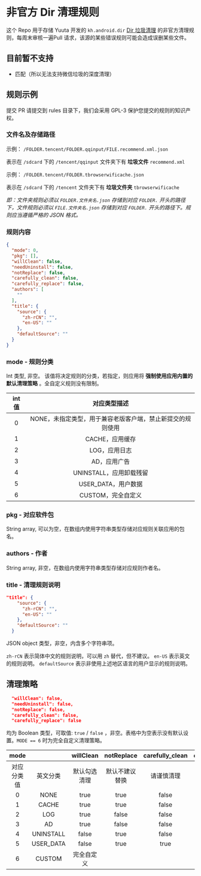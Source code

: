 # 非官方 Dir 清理规则

这个 Repo 用于存储 Yuuta 开发的 `kh.android.dir` [Dir 垃圾清理](https://coolapk.com/apk/kh.android.dir) 的非官方清理规则，每周末审核一遍Pull 请求，该源的某些错误规则可能会造成误删某些文件。




 

## 目前暂不支持

- 匹配（所以无法支持微信垃圾的深度清理）

## 规则示例

提交 PR 请提交到 rules 目录下，我们会采用 GPL-3 保护您提交的规则的知识产权。

### 文件名及存储路径

示例： `/FOLDER.tencent/FOLDER.qqinput/FILE.recommend.xml.json`

表示在 `/sdcard` 下的 `/tencent/qqinput` 文件夹下有 **垃圾文件** `recommend.xml`

示例： `/FOLDER.tencent/FOLDER.tbrowserwificache.json`

表示在 `/sdcard` 下的 `/tencent` 文件夹下有 **垃圾文件夹** `tbrowserwificache`

*即：文件夹规则必须以 `FOLDER.文件夹名.json` 存储到对应 `FOLDER.` 开头的路径下，文件规则必须以 `FILE.文件夹名.json` 存储到对应 `FOLDER.` 开头的路径下。规则应当遵循严格的 JSON 格式。* 

### 规则内容

```json
{
  "mode": 0,
  "pkg": [],
  "willClean": false,
  "needUninstall": false,
  "notReplace": false,
  "carefully_clean": false,
  "carefully_replace": false,
  "authors": [
    ""
  ],
  "title": {
    "source": {
      "zh-rCN": "",
      "en-US": ""
    },
    "defaultSource": ""
  }
}
```

### mode - 规则分类

Int 类型, 非空。 该值将决定规则的分类，若指定，则应用将 **强制使用应用内置的默认清理策略** 。全自定义规则没有限制。

| int 值 | 对应类型描述 |
|:------:|:----------:|
| 0 | NONE，未指定类型，用于兼容老版客户端，禁止新提交的规则使用 |
| 1 | CACHE，应用缓存 |
| 2 | LOG，应用日志 |
| 3 | AD，应用广告 |
| 4 | UNINSTALL，应用卸载残留 |
| 5 | USER_DATA，用户数据 |
| 6 | CUSTOM，完全自定义 |

### pkg - 对应软件包 

String array,  可以为空，在数组内使用字符串类型存储对应规则关联应用的包名。

### authors - 作者

String array,  非空，在数组内使用字符串类型存储对应规则作者名。

### title - 清理规则说明

```json
"title": {
    "source": {
      "zh-rCN": "",
      "en-US": ""
    },
    "defaultSource": ""
  }
```

JSON object 类型，非空，内含多个字符串项。

`zh-rCN` 表示简体中文的规则说明，可以用 `zh` 替代，但不建议。
`en-US` 表示英文的规则说明。
`defaultSource` 表示非使用上述地区语言的用户显示的规则说明。

## 清理策略

```json
  "willClean": false,
  "needUninstall": false,
  "notReplace": false,
  "carefully_clean": false,
  "carefully_replace": false
```

均为 Boolean 类型，可取值: `true` / `false` ，非空。表格中为空表示没有默认设置。`MODE == 6` 时为完全自定义清理策略。

| mode |          | willClean | notReplace | carefully_clean | carefully_replace | needUninstall |
|:-----:|:--------:|:--------------:|:--------------:|:-----------------:|:-----------------:|:-----------------:|
| 对应分类值 | 英文分类 | 默认勾选清理 | 默认不建议替换 | 请谨慎清理 | 请谨慎替换 | 是卸载残留 |
| 0 | NONE | true | true | false | true |  |
| 1 | CACHE | true | true | false | true | |
| 2 | LOG | true | false | false | false | |
| 3 | AD | true | false | false | false |  |
| 4 | UNINSTALL | false | true | false | true |  |
| 5 | USER_DATA | false | true | true | true |  |
| 6 | CUSTOM | 完全自定义 | | | | |
